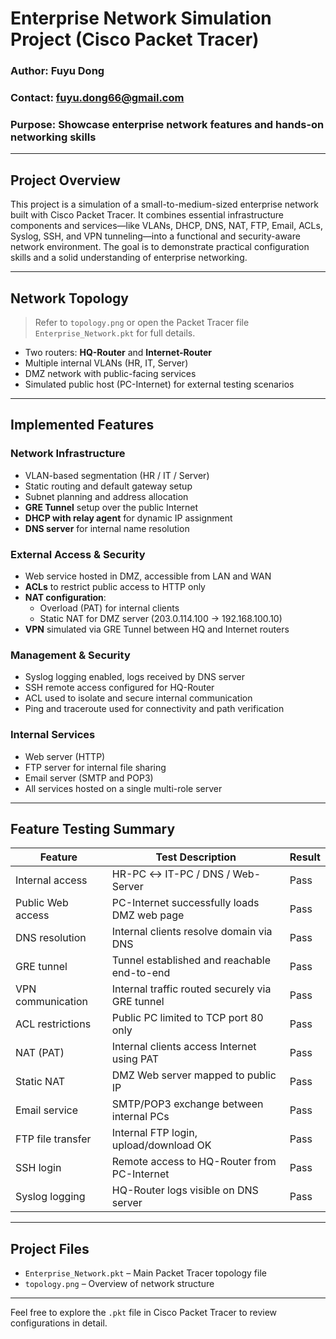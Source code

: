 # Enterprise Network Simulation Project (Cisco Packet Tracer)

###  Author: Fuyu Dong  
###  Contact: fuyu.dong66@gmail.com  
###  Purpose: Showcase enterprise network features and hands-on networking skills

---

##  Project Overview

This project is a simulation of a small-to-medium-sized enterprise network built with Cisco Packet Tracer. It combines essential infrastructure components and services—like VLANs, DHCP, DNS, NAT, FTP, Email, ACLs, Syslog, SSH, and VPN tunneling—into a functional and security-aware network environment. The goal is to demonstrate practical configuration skills and a solid understanding of enterprise networking.

---

##  Network Topology

> Refer to `topology.png` or open the Packet Tracer file `Enterprise_Network.pkt` for full details.

- Two routers: **HQ-Router** and **Internet-Router**
- Multiple internal VLANs (HR, IT, Server)
- DMZ network with public-facing services
- Simulated public host (PC-Internet) for external testing scenarios

---

## Implemented Features

###  Network Infrastructure
- VLAN-based segmentation (HR / IT / Server)
- Static routing and default gateway setup
- Subnet planning and address allocation
- **GRE Tunnel** setup over the public Internet
- **DHCP with relay agent** for dynamic IP assignment
- **DNS server** for internal name resolution

###  External Access & Security
- Web service hosted in DMZ, accessible from LAN and WAN
- **ACLs** to restrict public access to HTTP only
- **NAT configuration**:
  - Overload (PAT) for internal clients
  - Static NAT for DMZ server (203.0.114.100 → 192.168.100.10)
- **VPN** simulated via GRE Tunnel between HQ and Internet routers

###  Management & Security
- Syslog logging enabled, logs received by DNS server
- SSH remote access configured for HQ-Router
- ACL used to isolate and secure internal communication
- Ping and traceroute used for connectivity and path verification

###  Internal Services
- Web server (HTTP)
- FTP server for internal file sharing
- Email server (SMTP and POP3)
- All services hosted on a single multi-role server

---

##  Feature Testing Summary

| Feature              | Test Description                              | Result |
|----------------------|-----------------------------------------------|--------|
| Internal access       | HR-PC ↔ IT-PC / DNS / Web-Server              |  Pass |
| Public Web access     | PC-Internet successfully loads DMZ web page   |  Pass |
| DNS resolution        | Internal clients resolve domain via DNS       |  Pass |
| GRE tunnel            | Tunnel established and reachable end-to-end   |  Pass |
| VPN communication | Internal traffic routed securely via GRE tunnel|  Pass |
| ACL restrictions      | Public PC limited to TCP port 80 only         |  Pass |
| NAT (PAT)        | Internal clients access Internet using PAT    |  Pass |
| Static NAT       | DMZ Web server mapped to public IP            |  Pass |
| Email service         | SMTP/POP3 exchange between internal PCs       |  Pass |
| FTP file transfer     | Internal FTP login, upload/download OK        |  Pass |
| SSH login             | Remote access to HQ-Router from PC-Internet   |  Pass |
| Syslog logging        | HQ-Router logs visible on DNS server          |  Pass |

---

##  Project Files

- `Enterprise_Network.pkt` – Main Packet Tracer topology file
- `topology.png` – Overview of network structure

---

Feel free to explore the `.pkt` file in Cisco Packet Tracer to review configurations in detail.

